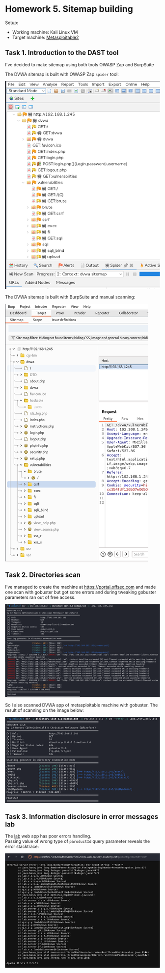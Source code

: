 # Homework 5. Sitemap building

Setup:

- Working machine: Kali Linux VM
- Target machine: [Metasploitable2](https://sourceforge.net/projects/metasploitable/files/Metasploitable2/)

## Task 1. Introduction to the DAST tool

I've decided to make sitemap using both tools OWASP Zap and BurpSuite

The DVWA sitemap is built with OWASP Zap `spider` tool:

![zap-site-map](zap-site-map.png)

The DVWA sitemap is built with BurpSuite and manual scanning:

![burp-site-map](burp-site-map.png)

## Task 2. Directories scan

I've managed to create the machine at <https://portal.offsec.com>
and made one scan with gobuster but got some errors and during tweaking gobuster parameters ran out of free access.

![funbox-scan](funbox-scan.png)

So I also scanned DVWA app of metasploitable machine with gobuster.
The result of scanning on the image below:

![dvwa-scan](dvwa-scan.png)

## Task 3. Information disclosure in error messages lab

The [lab](https://portswigger.net/web-security/information-disclosure/exploiting/lab-infoleak-in-error-messages) web app has poor errors handling.  
Passing value of wrong type of `paroductId` query parameter reveals the error stacktrace:

![lab-solution](lab-solution.png)
